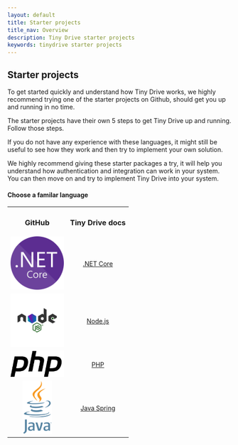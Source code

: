 ```yaml
---
layout: default
title: Starter projects
title_nav: Overview
description: Tiny Drive starter projects
keywords: tinydrive starter projects
---
```


## Starter projects

To get started quickly and understand how Tiny Drive works, we highly recommend trying one of the starter projects on Github, should get you up and running in no time.

The starter projects have their own 5 steps to get Tiny Drive up and running. Follow those steps.

If you do not have any experience with these languages, it might still be useful to see how they work and then try to implement your own solution.

We highly recommend giving these starter packages a try, it will help you understand how authentication and integration can work in your system. You can then move on and try to implement Tiny Drive into your system.

#### Choose a familar language

<table style="text-align: center">
    <tbody>
        <tr>
            <td><h3>GitHub</h3></td>
            <td><h3>Tiny Drive docs</h3></td>
        </tr>
        <tr>
            <td><a href="https://github.com/tinymce/tinydrive-dotnet-mvc-starter"><img src="/images/netcore.svg" width="120"></a></td>
            <td><a href="../dotnet/">.NET Core</a></td>
        </tr>
        <tr>
            <td><a href="https://github.com/tinymce/tinydrive-nodejs-starter"><img src="/images/nodejs.svg"  width="120"></a></td>
            <td><a href="../nodejs/">Node.js</a></td>
        </tr>
        <tr>
            <td><a href="https://github.com/tinymce/tinydrive-php-starter"><img src="/images/php.svg"  width="120"></a></td>
            <td><a href="../php/">PHP</a></td>
        </tr>
        <tr>
            <td><a href="https://github.com/tinymce/tinydrive-java-spring-starter"><img src="/images/java.png" height="120"></a></td>
            <td><a href="../java/">Java Spring</a></td>
        </tr>
    </tbody>
</table>